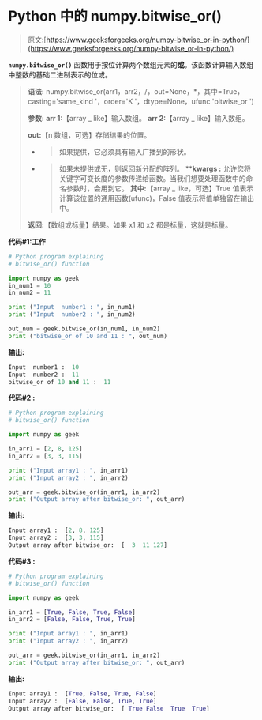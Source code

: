 # Python 中的 numpy.bitwise_or()

> 原文:[https://www.geeksforgeeks.org/numpy-bitwise_or-in-python/](https://www.geeksforgeeks.org/numpy-bitwise_or-in-python/)

**`numpy.bitwise_or()`** 函数用于按位计算两个数组元素的**或**。该函数计算输入数组中整数的基础二进制表示的位或。

> **语法:** numpy.bitwise_or(arr1，arr2，/，out=None，*，其中=True，casting='same_kind '，order='K '，dtype=None，ufunc 'bitwise_or ')
> 
> **参数:**
> **arr 1:**【array _ like】输入数组。
> **arr 2:**【array _ like】输入数组。
> 
> **out:**【n 数组，可选】存储结果的位置。
> - >如果提供，它必须具有输入广播到的形状。
> - >如果未提供或无，则返回新分配的阵列。
> ****kwargs :** 允许您将关键字可变长度的参数传递给函数。当我们想要处理函数中的命名参数时，会用到它。
> **其中:**【array _ like，可选】True 值表示计算该位置的通用函数(ufunc)，False 值表示将值单独留在输出中。
> 
> **返回:**【数组或标量】结果。如果 x1 和 x2 都是标量，这就是标量。

**代码#1:工作**

```py
# Python program explaining
# bitwise_or() function

import numpy as geek
in_num1 = 10
in_num2 = 11

print ("Input  number1 : ", in_num1)
print ("Input  number2 : ", in_num2) 

out_num = geek.bitwise_or(in_num1, in_num2) 
print ("bitwise_or of 10 and 11 : ", out_num) 
```

**输出:**

```py
Input  number1 :  10
Input  number2 :  11
bitwise_or of 10 and 11 :  11

```

**代码#2 :**

```py
# Python program explaining
# bitwise_or() function

import numpy as geek

in_arr1 = [2, 8, 125]
in_arr2 = [3, 3, 115]

print ("Input array1 : ", in_arr1) 
print ("Input array2 : ", in_arr2)

out_arr = geek.bitwise_or(in_arr1, in_arr2) 
print ("Output array after bitwise_or: ", out_arr) 
```

**输出:**

```py
Input array1 :  [2, 8, 125]
Input array2 :  [3, 3, 115]
Output array after bitwise_or:  [  3  11 127]

```

**代码#3 :**

```py
# Python program explaining
# bitwise_or() function

import numpy as geek

in_arr1 = [True, False, True, False]
in_arr2 = [False, False, True, True]

print ("Input array1 : ", in_arr1) 
print ("Input array2 : ", in_arr2)

out_arr = geek.bitwise_or(in_arr1, in_arr2) 
print ("Output array after bitwise_or: ", out_arr) 
```

**输出:**

```py
Input array1 :  [True, False, True, False]
Input array2 :  [False, False, True, True]
Output array after bitwise_or:  [ True False  True  True]

```